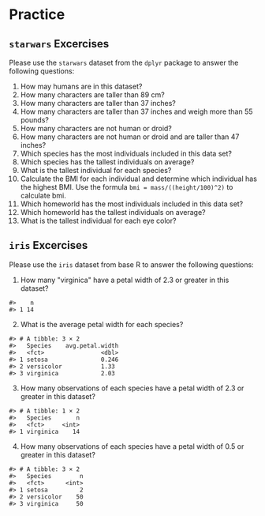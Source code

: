 # Practice

## `starwars` Excercises

Please use the `starwars` dataset from the `dplyr` package to answer the following questions:

1. How may humans are in this dataset?
2. How many characters are taller than 89 cm?
3. How many characters are taller than 37 inches?
4. How many characters are taller than 37 inches and weigh more than 55 pounds?
6. How many characters are not human or droid?
6. How many characters are not human or droid and are taller than 47 inches?
1. Which species has the most individuals included in this data set?
2. Which species has the tallest individuals on average?
3. What is the tallest individual for each species?
4. Calculate the BMI for each individual and determine which individual has the highest BMI.  Use the formula `bmi = mass/((height/100)^2)` to calculate bmi.
5. Which homeworld has the most individuals included in this data set?
6. Which homeworld has the tallest individuals on average?
7. What is the tallest individual for each eye color?

## `iris` Excercises

Please use the `iris` dataset from base R to answer the following questions:

1. How many "virginica" have a petal width of 2.3 or greater in this dataset?


```
#>    n
#> 1 14
```

2. What is the average petal width for each species?


```
#> # A tibble: 3 × 2
#>   Species    avg.petal.width
#>   <fct>                <dbl>
#> 1 setosa               0.246
#> 2 versicolor           1.33 
#> 3 virginica            2.03
```

3. How many observations of each species have a petal width of 2.3 or greater in this dataset?


```
#> # A tibble: 1 × 2
#>   Species       n
#>   <fct>     <int>
#> 1 virginica    14
```


4. How many observations of each species have a petal width of 0.5 or greater in this dataset?



```
#> # A tibble: 3 × 2
#>   Species        n
#>   <fct>      <int>
#> 1 setosa         2
#> 2 versicolor    50
#> 3 virginica     50
```

